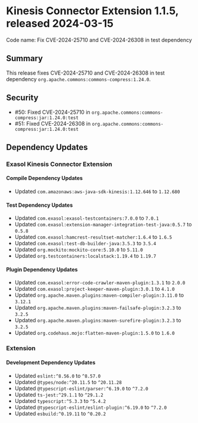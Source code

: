 # Kinesis Connector Extension 1.1.5, released 2024-03-15

Code name: Fix CVE-2024-25710 and CVE-2024-26308 in test dependency

## Summary

This release fixes CVE-2024-25710 and CVE-2024-26308 in test dependency `org.apache.commons:commons-compress:1.24.0`.

## Security

* #50: Fixed CVE-2024-25710 in `org.apache.commons:commons-compress:jar:1.24.0:test`
* #51: Fixed CVE-2024-26308 in `org.apache.commons:commons-compress:jar:1.24.0:test`

## Dependency Updates

### Exasol Kinesis Connector Extension

#### Compile Dependency Updates

* Updated `com.amazonaws:aws-java-sdk-kinesis:1.12.646` to `1.12.680`

#### Test Dependency Updates

* Updated `com.exasol:exasol-testcontainers:7.0.0` to `7.0.1`
* Updated `com.exasol:extension-manager-integration-test-java:0.5.7` to `0.5.8`
* Updated `com.exasol:hamcrest-resultset-matcher:1.6.4` to `1.6.5`
* Updated `com.exasol:test-db-builder-java:3.5.3` to `3.5.4`
* Updated `org.mockito:mockito-core:5.10.0` to `5.11.0`
* Updated `org.testcontainers:localstack:1.19.4` to `1.19.7`

#### Plugin Dependency Updates

* Updated `com.exasol:error-code-crawler-maven-plugin:1.3.1` to `2.0.0`
* Updated `com.exasol:project-keeper-maven-plugin:3.0.1` to `4.1.0`
* Updated `org.apache.maven.plugins:maven-compiler-plugin:3.11.0` to `3.12.1`
* Updated `org.apache.maven.plugins:maven-failsafe-plugin:3.2.3` to `3.2.5`
* Updated `org.apache.maven.plugins:maven-surefire-plugin:3.2.3` to `3.2.5`
* Updated `org.codehaus.mojo:flatten-maven-plugin:1.5.0` to `1.6.0`

### Extension

#### Development Dependency Updates

* Updated `eslint:^8.56.0` to `^8.57.0`
* Updated `@types/node:^20.11.5` to `^20.11.28`
* Updated `@typescript-eslint/parser:^6.19.0` to `^7.2.0`
* Updated `ts-jest:^29.1.1` to `^29.1.2`
* Updated `typescript:^5.3.3` to `^5.4.2`
* Updated `@typescript-eslint/eslint-plugin:^6.19.0` to `^7.2.0`
* Updated `esbuild:^0.19.11` to `^0.20.2`
